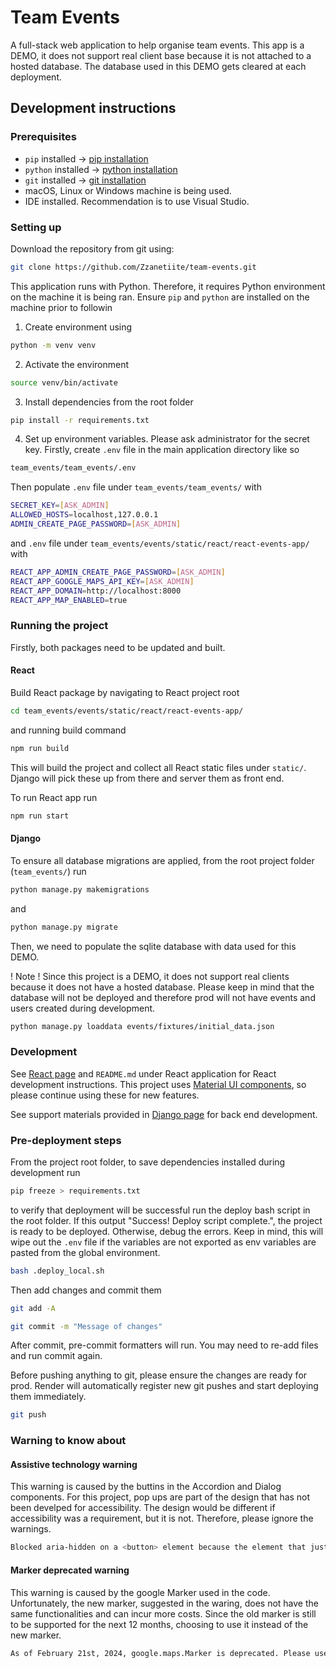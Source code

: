 # Team Events

A full-stack web application to help organise team events. This app is a DEMO, it does not support real client base because it is not attached to a hosted database. The database used in this DEMO gets cleared at each deployment.

## Development instructions

### Prerequisites

- `pip` installed -> [pip installation](https://pip.pypa.io/en/stable/installation/)
- `python` installed -> [python installation](https://www.python.org/downloads/)
- `git` installed -> [git installation](https://github.com/git-guides/install-git)
- macOS, Linux or Windows machine is being used.
- IDE installed. Recommendation is to use Visual Studio.

### Setting up

Download the repository from git using:

```bash
git clone https://github.com/Zzanetiite/team-events.git
```

This application runs with Python. Therefore, it requires Python environment on the machine it is being ran. Ensure `pip` and `python` are installed on the machine prior to followin

1. Create environment using

```bash
python -m venv venv
```

2. Activate the environment

```bash
source venv/bin/activate
```

3. Install dependencies from the root folder

```bash
pip install -r requirements.txt
```

4. Set up environment variables. Please ask administrator for the secret key. Firstly, create `.env` file in the main application directory like so

```bash
team_events/team_events/.env
```

Then populate `.env` file under `team_events/team_events/` with

```bash
SECRET_KEY=[ASK_ADMIN]
ALLOWED_HOSTS=localhost,127.0.0.1
ADMIN_CREATE_PAGE_PASSWORD=[ASK_ADMIN]
```

and `.env` file under `team_events/events/static/react/react-events-app/` with

```bash
REACT_APP_ADMIN_CREATE_PAGE_PASSWORD=[ASK_ADMIN]
REACT_APP_GOOGLE_MAPS_API_KEY=[ASK_ADMIN]
REACT_APP_DOMAIN=http://localhost:8000
REACT_APP_MAP_ENABLED=true
```

### Running the project

Firstly, both packages need to be updated and built.

#### React

Build React package by navigating to React project root

```bash
cd team_events/events/static/react/react-events-app/
```

and running build command

```bash
npm run build
```

This will build the project and collect all React static files under `static/`. Django will pick these up from there and server them as front end.

To run React app run

```bash
npm run start
```

#### Django

To ensure all database migrations are applied, from the root project folder (`team_events/`) run

```bash
python manage.py makemigrations
```

and

```bash
python manage.py migrate
```

Then, we need to populate the sqlite database with data used for this DEMO.

! Note ! Since this project is a DEMO, it does not support real clients because it does not have a hosted database. Please keep in mind that the database will not be deployed and therefore prod will not have events and users created during development.

```bash
python manage.py loaddata events/fixtures/initial_data.json
```

### Development

See [React page](https://react.dev/learn/react-developer-tools) and `README.md` under React application for React development instructions. This project uses [Material UI components](https://mui.com/material-ui/), so please continue using these for new features.

See support materials provided in [Django page](https://www.djangoproject.com/) for back end development.

### Pre-deployment steps

From the project root folder, to save dependencies installed during development run

```bash
pip freeze > requirements.txt
```

to verify that deployment will be successful run the deploy bash script in the root folder. If this output "Success! Deploy script complete.",
the project is ready to be deployed. Otherwise, debug the errors. Keep in mind, this will wipe out the `.env` file if the variables are not exported as env variables are pasted from the global environment.

```bash
bash .deploy_local.sh
```

Then add changes and commit them

```bash
git add -A
```

```bash
git commit -m "Message of changes"
```

After commit, pre-commit formatters will run. You may need to re-add files and run commit again.

Before pushing anything to git, please ensure the changes are ready for prod. Render will automatically register new git pushes and start deploying them immediately.

```bash
git push
```

### Warning to know about

#### Assistive technology warning

This warning is caused by the buttins in the Accordion and Dialog components. For this project, pop ups are part of the design that has not been develped for accessibility. The design would be different if accessibility was a requirement, but it is not. Therefore, please ignore the warnings.

```bash
Blocked aria-hidden on a <button> element because the element that just received focus must not be hidden from assistive technology users. Avoid using aria-hidden on a focused element or its ancestor. Consider using the inert attribute instead, which will also prevent focus. For more details, see the aria-hidden section of the WAI-ARIA specification at https://w3c.github.io/aria/#aria-hidden.
```

#### Marker deprecated warning

This warning is caused by the google Marker used in the code. Unfortunately, the new marker, suggested in the waring, does not have the same functionalities and can incur more costs. Since the old marker is still to be supported for the next 12 months, choosing to use it instead of the new marker.

```bash
As of February 21st, 2024, google.maps.Marker is deprecated. Please use google.maps.marker.AdvancedMarkerElement instead. At this time, google.maps.Marker is not scheduled to be discontinued, but google.maps.marker.AdvancedMarkerElement is recommended over google.maps.Marker. While google.maps.Marker will continue to receive bug fixes for any major regressions, existing bugs in google.maps.Marker will not be addressed. At least 12 months notice will be given before support is discontinued. Please see https://developers.google.com/maps/deprecations for additional details and https://developers.google.com/maps/documentation/javascript/advanced-markers/migration for the migration guide.
```
